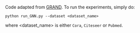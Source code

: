 Code adapted from [GRAND](https://github.com/twitter-research/graph-neural-pde).
To run the experiments, simply do:

```
python run_GNN.py --dataset <dataset_name>
```

where <dataset_name> is either `Cora`, `Citeseer` or `Pubmed`.
